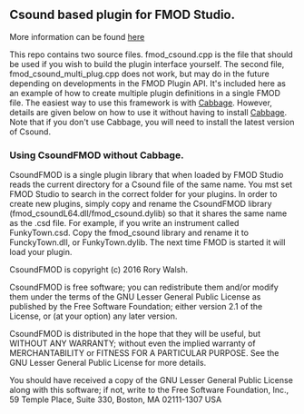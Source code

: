## Csound based plugin for FMOD Studio. 

More information can be found [here](http://csound.github.io/site/news/2016/07/15/fmod_and_csound)

This repo contains two source files. fmod_csound.cpp is the file that should be used if you wish to build the plugin interface yourself.
The second file, fmod_csound_multi_plug.cpp does not work, but may do in the future depending on developments in the FMOD Plugin API. It's included here as an example of how to create multiple plugin definitions in a single FMOD file. The easiest way to use this framework is with [Cabbage](cabbageaudio.com). However, details are given below on how to use it without having to install [Cabbage](cabbageaudio.com). Note that if you don't use Cabbage, you will need to install the latest version of Csound. 

### Using CsoundFMOD without Cabbage. 

CsoundFMOD is a single plugin library that when loaded by FMOD Studio reads the current directory for a Csound file of the same name. You mst set FMOD Studio to search in the correct folder for your plugins. In order to create new plugins, simply copy and rename the CsoundFMOD library (fmod_csoundL64.dll/fmod_csound.dylib) so that it shares the same name as the .csd file. For example, if you write an instrument called FunkyTown.csd. Copy the fmod_csound library and rename it to FunckyTown.dll, or FunkyTown.dylib. The next time FMOD is started it will load your plugin. 



CsoundFMOD is copyright (c) 2016 Rory Walsh.

CsoundFMOD is free software; you can redistribute them and/or modify them under the terms of the GNU Lesser General Public License as published by the Free Software Foundation; either version 2.1 of the License, or (at your option) any later version.

CsoundFMOD is distributed in the hope that they will be useful, but WITHOUT ANY WARRANTY; without even the implied warranty of MERCHANTABILITY or FITNESS FOR A PARTICULAR PURPOSE. See the GNU Lesser General Public License for more details.

You should have received a copy of the GNU Lesser General Public License along with this software; if not, write to the Free Software Foundation, Inc., 59 Temple Place, Suite 330, Boston, MA 02111-1307 USA